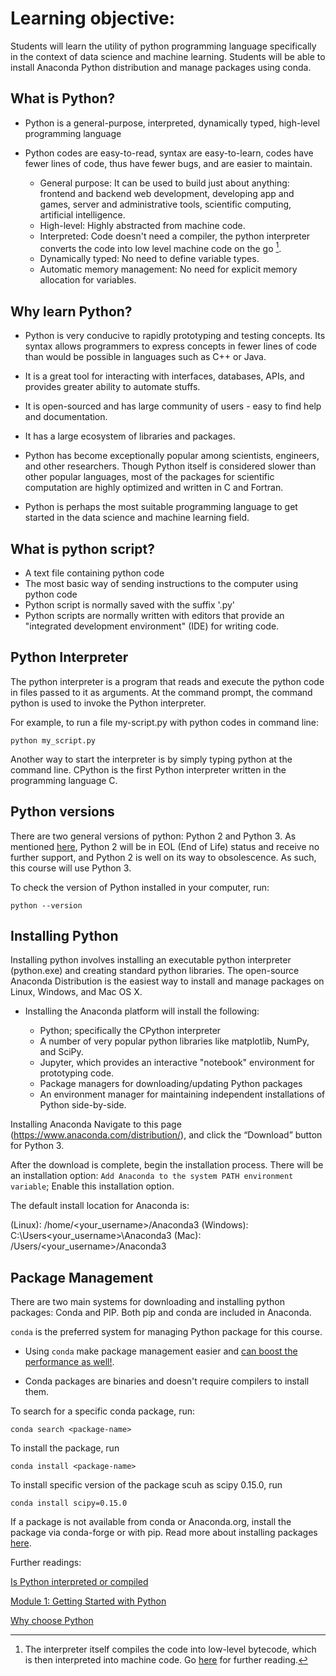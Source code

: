 # Learning objective: 

Students will learn the utility of python programming language specifically in the context of data science and machine learning. Students will be able to install Anaconda Python distribution and manage packages using conda.


## What is Python?

- Python is a general-purpose, interpreted, dynamically typed, high-level programming language

- Python codes are easy-to-read, syntax are easy-to-learn, codes have fewer lines of code, thus have fewer bugs, and are easier to maintain.

    * General purpose: It can be used to build just about anything: frontend and backend web development, developing app and games,  server and administrative tools, scientific computing, artificial intelligence.
    * High-level: Highly abstracted from machine code.    
    * Interpreted: Code doesn't need a compiler, the python interpreter converts the code into low level machine code on the go [^1].
    * Dynamically typed: No need to define variable types.
    * Automatic memory management: No need for explicit memory allocation for variables.
   

## Why learn Python?

* Python is very conducive to rapidly prototyping and testing concepts. Its syntax allows programmers to express concepts in fewer lines of code than would be possible in languages such as C++ or Java.

* It is a great tool for interacting with interfaces, databases, APIs, and provides greater ability to automate stuffs.
* It is open-sourced and has large community of users - easy to find help and documentation.
* It has a large ecosystem of libraries and packages.
* Python has become exceptionally popular among scientists, engineers, and other researchers. Though Python itself is considered slower than other popular languages, most of the packages for scientific computation are highly optimized and written in C and Fortran.
* Python is perhaps the most suitable programming language to get started in the data science and machine learning field. 



##  What is python script?

- A text file containing python code
- The most basic way of sending instructions to the computer using python code
- Python script is normally saved with the suffix '.py'
- Python scripts are normally written with editors that provide an "integrated development environment" (IDE) for writing code. 


## Python Interpreter

The python interpreter is a program that reads and execute the python code in files passed to it as arguments. At the command prompt, the command python is used to invoke the Python interpreter.

For example, to run a file my-script.py with python codes in command line:

```shell
python my_script.py
```

Another way to start the interpreter is by simply typing python at the command line. CPython is the first Python interpreter written in the programming language C.


## Python versions


There are two general versions of python: Python 2 and Python 3. As mentioned [here](https://wiki.python.org/moin/Python2orPython3), Python 2 will be in EOL (End of Life) status and receive no further support, and Python 2 is well on its way to obsolescence. As such, this course will use Python 3.

To check the version of Python installed in your computer, run:

```shellscript
python --version
```

## Installing Python

Installing python involves installing an executable python interpreter (python.exe) and creating standard python libraries. The open-source Anaconda Distribution is the easiest way to install and manage packages on Linux, Windows, and Mac OS X. 

- Installing the Anaconda platform will install the following:

     - Python; specifically the CPython interpreter 
     - A number of very popular python libraries like matplotlib, NumPy, and SciPy.
     - Jupyter, which provides an interactive "notebook" environment for prototyping code.
     - Package managers for downloading/updating Python packages
     - An environment manager for maintaining independent installations of Python side-by-side.  

Installing Anaconda
Navigate to this page (https://www.anaconda.com/distribution/), and click the “Download” button for Python 3.

After the download is complete, begin the installation process. There will be an installation option: `Add Anaconda to the system PATH environment variable`; Enable this installation option.

The default install location for Anaconda is:

(Linux): /home/<your_username>/Anaconda3
(Windows): C:\Users\<your_username>\Anaconda3
(Mac): /Users/<your_username>/Anaconda3

## Package Management

There are two main systems for downloading and installing python packages: Conda and PIP.  Both pip and conda are included in Anaconda.


`conda` is the preferred system for managing Python package for this course. 

- Using `conda` make package management easier and [can boost the performance as well!](https://towardsdatascience.com/stop-installing-tensorflow-using-pip-for-performance-sake-5854f9d9eb0c).

- Conda packages are binaries and doesn't require compilers to install them.

To search for a specific conda package, run:
```shellscript
conda search <package-name>
```

To install the package, run
```shellscript
conda install <package-name>
```

To install specific version of the package scuh as scipy 0.15.0, run
```shellscript
conda install scipy=0.15.0
```
If a package is not available from conda or Anaconda.org,  install the package via conda-forge or with pip. Read more about installing packages [here](https://docs.conda.io/projects/conda/en/latest/user-guide/tasks/manage-pkgs.html).

[^1]: The interpreter itself compiles the code into low-level bytecode, which is then interpreted into machine code. Go [here](https://stackoverflow.com/questions/6889747/is-python-interpreted-or-compiled-or-both) for further reading.

Further readings:

[Is Python interpreted or compiled](https://nedbatchelder.com/blog/201803/is_python_interpreted_or_compiled_yes.html)

[Module 1: Getting Started with Python](https://www.pythonlikeyoumeanit.com/module_1.html)

[Why choose Python](https://realpython.com/python-introduction/)
